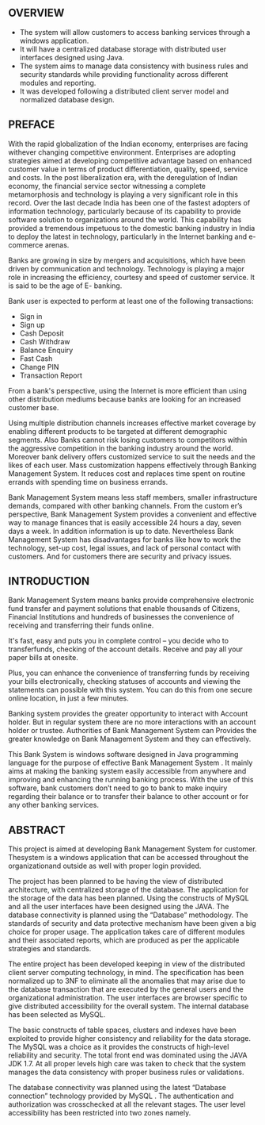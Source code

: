 <!--   <a href="https://github.com/akhnasj/Bank-Management-System/graphs/contributors">
<!--   <img src="https://contrib.rocks/image?repo=akhnasj/Bank-Management-System" /> -->
<!-- </a> -->

## OVERVIEW

- The system will allow customers to access banking services through a windows application. 
- It will have a centralized database storage with distributed user interfaces designed using Java. 
- The system aims to manage data consistency with business rules and security standards while providing functionality across different modules and reporting. 
- It was developed following a distributed client server model and normalized database design. 

## PREFACE
With the rapid globalization of the Indian economy, enterprises are facing withever changing competitive environment. Enterprises are adopting strategies aimed at developing competitive advantage based on enhanced customer value in terms of product differentiation, quality, speed, service and costs. In the post liberalization era, with the deregulation of Indian economy, the financial service sector witnessing a complete metamorphosis and technology is playing a very significant role in this record. Over the last decade India has been one of the fastest adopters of information technology, particularly because of its capability to provide software solution to organizations around the world. This capability has provided a tremendous impetuous to the domestic banking industry in India to deploy the latest in technology, particularly in the Internet banking and e-commerce arenas.

Banks are growing in size by mergers and acquisitions, which have been driven by communication and technology. Technology is playing a major role in increasing the efficiency, courtesy and speed of customer service. It is said to be the age of E- banking.

Bank user is expected to perform at least one of the following transactions:

- Sign in 
- Sign up
- Cash Deposit
- Cash Withdraw
- Balance Enquiry
- Fast Cash
- Change PIN
- Transaction Report

From a bank's perspective, using the Internet is more efficient than using other distribution mediums because banks are looking for an increased customer base.

Using multiple distribution channels increases effective market coverage by enabling different products to be targeted at different demographic segments. Also Banks cannot risk losing customers to competitors within the aggressive competition in the banking industry around the world. Moreover bank delivery offers customized service to suit the needs and the likes of each user. Mass customization happens effectively through Banking Management System. It reduces cost and replaces time spent on routine errands with spending time on business errands.

Bank Management System means less staff members, smaller infrastructure demands, compared with other banking channels. From the custom
er’s perspective,
Bank Management System provides a convenient and effective way to manage finances that is easily accessible 24 hours a day, seven days a week. In addition information is up to date. Nevertheless Bank Management System has disadvantages for banks like how to work the technology, set-up cost, legal issues, and lack of personal contact with customers. And for customers there are security and privacy issues.

## INTRODUCTION
Bank Management System means banks provide comprehensive electronic fund transfer and payment solutions that enable thousands of Citizens, Financial Institutions and hundreds of businesses the convenience of receiving and transferring their funds online.

It's fast, easy and puts you in complete control
 – 
 you decide who to transferfunds, checking of the account details. Receive and pay all your paper bills at onesite.

 Plus, you can enhance the convenience of transferring funds by receiving your bills electronically, checking statuses of accounts and viewing the statements can possible with this system. You can do this from one secure online location, in just a few minutes.

 Banking system provides the greater opportunity to interact with Account holder. But in regular system there are no more interactions with an account holder or trustee. Authorities of Bank Management System can Provides the greater knowledge on Bank Management System and they can effectively.

 This Bank System is windows software designed in Java programming language for the purpose of effective Bank Management System . It mainly aims at making the banking system easily accessible from anywhere and improving and enhancing the running banking process. With the use of this
software, bank customers don’t
need to go to bank to make inquiry regarding their balance or to transfer their balance to other account or for any other banking services.

## ABSTRACT

This project is aimed at developing Bank Management System for customer. Thesystem is a windows application that can be accessed throughout the organizationand outside as well with proper login provided.

The project has been planned to be having the view of distributed architecture, with centralized storage of the database. The application for the storage of the data has been planned. Using the constructs of MySQL and all the user interfaces have been designed using the JAVA. The database connectivity is
 planned using the “Database” methodology. The standards of security and data
 protective mechanism have been given a big choice for proper usage. The application takes care of different modules and their associated reports, which are produced as per the applicable strategies and standards.

 The entire project has been developed keeping in view of the distributed client server computing technology, in mind. The specification has been normalized up to 3NF to eliminate all the anomalies that may arise due to the database transaction that are executed by the general users and the organizational administration. The user interfaces are browser specific to give distributed accessibility for the overall system. The internal database has been selected as MySQL. 
 
 The basic constructs of table spaces, clusters and indexes have been exploited to provide higher consistency and reliability for the data storage. The MySQL was a choice as it provides the constructs of high-level reliability and security. The total front end was dominated using the JAVA JDK 1.7. At all proper levels high care was taken to check that the system manages the data consistency with proper business rules or validations. 
 
 The database connectivity was planned
using the latest “Database connection” technology provided by MySQL
. The authentication and authorization was crosschecked at all the relevant stages. The user level accessibility has been restricted into two zones namely.







